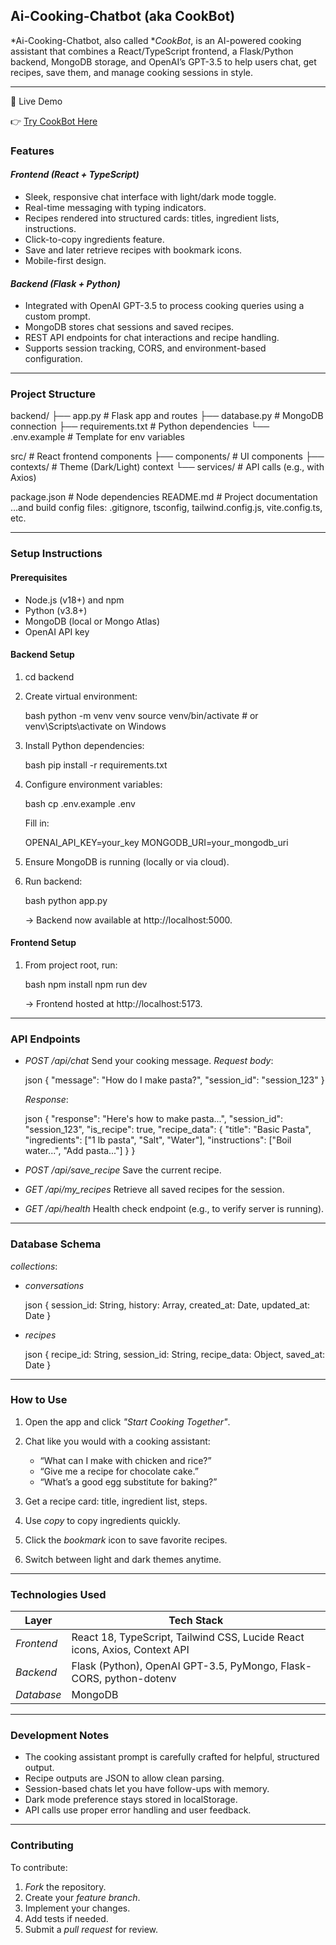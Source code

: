 ## Ai-Cooking-Chatbot (aka CookBot)

*Ai-Cooking-Chatbot, also called **CookBot*, is an AI-powered cooking assistant that combines a React/TypeScript frontend, a Flask/Python backend, MongoDB storage, and OpenAI’s GPT-3.5 to help users chat, get recipes, save them, and manage cooking sessions in style.

---

🔗 Live Demo

👉 [Try CookBot Here](https://cookingchatbot.netlify.app/)

### Features

#### *Frontend (React + TypeScript)*

* Sleek, responsive chat interface with light/dark mode toggle.
* Real-time messaging with typing indicators.
* Recipes rendered into structured cards: titles, ingredient lists, instructions.
* Click-to-copy ingredients feature.
* Save and later retrieve recipes with bookmark icons.
* Mobile-first design.

#### *Backend (Flask + Python)*

* Integrated with OpenAI GPT-3.5 to process cooking queries using a custom prompt.
* MongoDB stores chat sessions and saved recipes.
* REST API endpoints for chat interactions and recipe handling.
* Supports session tracking, CORS, and environment-based configuration.

---

### Project Structure


backend/
  ├── app.py               # Flask app and routes
  ├── database.py          # MongoDB connection
  ├── requirements.txt     # Python dependencies
  └── .env.example         # Template for env variables

src/                      # React frontend components
  ├── components/         # UI components
  ├── contexts/           # Theme (Dark/Light) context
  └── services/           # API calls (e.g., with Axios)

package.json              # Node dependencies
README.md                 # Project documentation
…and build config files: .gitignore, tsconfig, tailwind.config.js, vite.config.ts, etc.


---

### Setup Instructions

#### Prerequisites

* Node.js (v18+) and npm
* Python (v3.8+)
* MongoDB (local or Mongo Atlas)
* OpenAI API key

#### Backend Setup

1. cd backend
2. Create virtual environment:

   bash
   python -m venv venv
   source venv/bin/activate  # or venv\Scripts\activate on Windows
   
3. Install Python dependencies:

   bash
   pip install -r requirements.txt
   
4. Configure environment variables:

   bash
   cp .env.example .env
   

   Fill in:

   
   OPENAI_API_KEY=your_key
   MONGODB_URI=your_mongodb_uri
   
5. Ensure MongoDB is running (locally or via cloud).
6. Run backend:

   bash
   python app.py
   

   → Backend now available at http://localhost:5000.

#### Frontend Setup

1. From project root, run:

   bash
   npm install
   npm run dev
   

   → Frontend hosted at http://localhost:5173.

---

### API Endpoints

* *POST /api/chat*
  Send your cooking message.
  *Request body*:

  json
  {
    "message": "How do I make pasta?",
    "session_id": "session_123"
  }
  

  *Response*:

  json
  {
    "response": "Here's how to make pasta...",
    "session_id": "session_123",
    "is_recipe": true,
    "recipe_data": {
      "title": "Basic Pasta",
      "ingredients": ["1 lb pasta", "Salt", "Water"],
      "instructions": ["Boil water...", "Add pasta..."]
    }
  }
  

* *POST /api/save\_recipe*
  Save the current recipe.

* *GET /api/my\_recipes*
  Retrieve all saved recipes for the session.

* *GET /api/health*
  Health check endpoint (e.g., to verify server is running).

---

### Database Schema

*collections*:

* *conversations*

  json
  {
    session_id: String,
    history: Array,
    created_at: Date,
    updated_at: Date
  }
  

* *recipes*

  json
  {
    recipe_id: String,
    session_id: String,
    recipe_data: Object,
    saved_at: Date
  }
  

---

### How to Use

1. Open the app and click *"Start Cooking Together"*.
2. Chat like you would with a cooking assistant:

   * “What can I make with chicken and rice?”
   * “Give me a recipe for chocolate cake.”
   * “What’s a good egg substitute for baking?”
3. Get a recipe card: title, ingredient list, steps.
4. Use *copy* to copy ingredients quickly.
5. Click the *bookmark* icon to save favorite recipes.
6. Switch between light and dark themes anytime.

---

### Technologies Used

| Layer        | Tech Stack                                                                 |
| ------------ | -------------------------------------------------------------------------- |
| *Frontend* | React 18, TypeScript, Tailwind CSS, Lucide React icons, Axios, Context API |
| *Backend*  | Flask (Python), OpenAI GPT-3.5, PyMongo, Flask-CORS, python-dotenv         |
| *Database* | MongoDB                                                                    |

---

### Development Notes

* The cooking assistant prompt is carefully crafted for helpful, structured output.
* Recipe outputs are JSON to allow clean parsing.
* Session-based chats let you have follow-ups with memory.
* Dark mode preference stays stored in localStorage.
* API calls use proper error handling and user feedback.

---

### Contributing

To contribute:

1. *Fork* the repository.
2. Create your *feature branch*.
3. Implement your changes.
4. Add tests if needed.
5. Submit a *pull request* for review.

